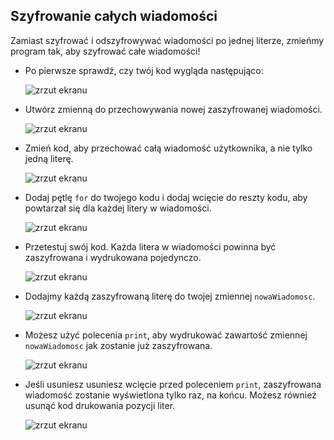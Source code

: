 ## Szyfrowanie całych wiadomości

Zamiast szyfrować i odszyfrowywać wiadomości po jednej literze, zmieńmy program tak, aby szyfrować całe wiadomości!

+ Po pierwsze sprawdź, czy twój kod wygląda następująco:
    
    ![zrzut ekranu](images/messages-character-finished.png)

+ Utwórz zmienną do przechowywania nowej zaszyfrowanej wiadomości.
    
    ![zrzut ekranu](images/messages-newmessage.png)

+ Zmień kod, aby przechować całą wiadomość użytkownika, a nie tylko jedną literę.
    
    ![zrzut ekranu](images/messages-message.png)

+ Dodaj pętlę `for` do twojego kodu i dodaj wcięcie do reszty kodu, aby powtarzał się dla każdej litery w wiadomości.
    
    ![zrzut ekranu](images/messages-loop.png)

+ Przetestuj swój kod. Każda litera w wiadomości powinna być zaszyfrowana i wydrukowana pojedynczo.
    
    ![zrzut ekranu](images/messages-loop-test.png)

+ Dodajmy każdą zaszyfrowaną literę do twojej zmiennej `nowaWiadomosc`.
    
    ![zrzut ekranu](images/messges-message-add-character.png)

+ Możesz użyć polecenia `print`, aby wydrukować zawartość zmiennej `nowaWiadomosc` jak zostanie już zaszyfrowana.
    
    ![zrzut ekranu](images/messages-print-message-characters.png)

+ Jeśli usuniesz usuniesz wcięcie przed poleceniem `print`, zaszyfrowana wiadomość zostanie wyświetlona tylko raz, na końcu. Możesz również usunąć kod drukowania pozycji liter.
    
    ![zrzut ekranu](images/messages-print-message-comment.png)